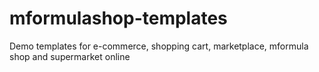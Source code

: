 # mformulashop-templates
 Demo templates for e-commerce, shopping cart, marketplace, mformula shop and supermarket online
